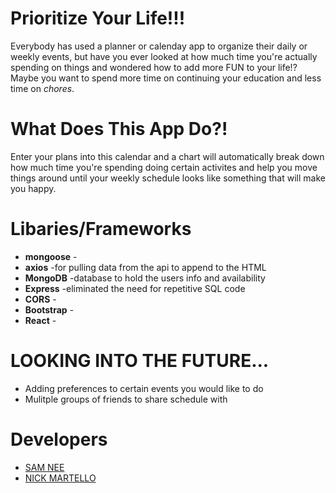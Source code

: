 # Prioritize Your Life!!!

Everybody has used a planner or calenday app to organize their daily or weekly events, but have you ever looked at how much time you're actually spending on things and wondered how to add more FUN to your life!? Maybe you want to spend more time on continuing your education and less time on *chores*.

# What Does This App Do?!
Enter your plans into this calendar and a chart will automatically break down how much time you're spending doing certain activites and help you move things around until your weekly schedule looks like something that will make you happy.


# Libaries/Frameworks
* **mongoose** -
* **axios** -for pulling data from the api to append to the HTML
* **MongoDB** -database to hold the users info and availability
* **Express** -eliminated the need for repetitive SQL code
* **CORS** -
* **Bootstrap** -
* **React** -


# LOOKING INTO THE FUTURE...
* Adding preferences to certain events you would like to do
* Mulitple groups of friends to share schedule with


# Developers
* [SAM NEE](https://github.com/thesamnee)
* [NICK MARTELLO](https://github.com/nickmartello)

